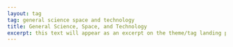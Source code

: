 ```yaml
---
layout: tag
tag: general science space and technology
title: General Science, Space, and Technology
excerpt: this text will appear as an excerpt on the theme/tag landing page
---
```

